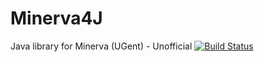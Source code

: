 # Minerva4J
Java library for Minerva (UGent) - Unofficial
[![Build Status](https://travis-ci.org/pielambr/Minerva4J.svg?branch=master)](https://travis-ci.org/pielambr/Minerva4J)

